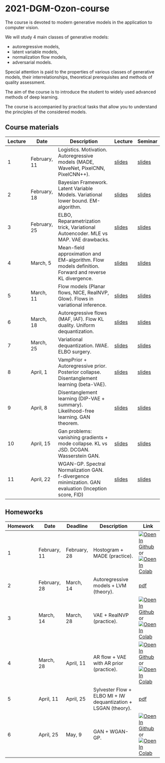 # 2021-DGM-Ozon-course

The course is devoted to modern generative models in the application to computer vision. 

We will study 4 main classes of generative models: 
- autoregressive models, 
- latent variable models, 
- normalization flow models, 
- adversarial models. 

Special attention is paid to the properties of various classes of generative models, their interrelationships, theoretical prerequisites and methods of quality assessment.

The aim of the course is to introduce the student to widely used advanced methods of deep learning.

The course is accompanied by practical tasks that allow you to understand the principles of the considered models.

## Course materials

| Lecture | Date | Description | Lecture | Seminar | 
|---------|------|-------------|--------|--------|
| 1 | February, 11 | Logistics. Motivation. Autoregressive models (MADE, WaveNet, PixelCNN, PixelCNN++). | [slides](lectures/lecture1/Isachenko2021DeepGenerativeModels1.pdf) | [slides](seminars/seminar1/seminar1.ipynb) | 
| 2 | February, 18 | Bayesian Framework. Latent Variable Models. Variational lower bound. EM-algorithm. | [slides](lectures/lecture2/Isachenko2021DeepGenerativeModels2.pdf) | [slides](seminars/seminar2/seminar2.ipynb) | 
| 3 | February, 25 | ELBO, Reparametrization trick, Variational Autoencoder. MLE vs MAP. VAE drawbacks. | [slides](lectures/lecture3/Isachenko2021DeepGenerativeModels3.pdf) | [slides](seminars/seminar3/seminar3.ipynb) | 
| 4 | March, 5 | Mean-field approximation and EM-algorithm. Flow models definition. Forward and reverse KL divergence. | [slides](lectures/lecture4/Isachenko2021DeepGenerativeModels4.pdf) | [slides](seminars/seminar4/seminar4.ipynb) | 
| 5 | March, 11 | Flow models (Planar flows, NICE, RealNVP, Glow). Flows in variational inference. | [slides](lectures/lecture5/Isachenko2021DeepGenerativeModels5.pdf) | [slides](seminars/seminar5/seminar5.ipynb) | 
| 6 | March, 18 | Autoregressive flows (MAF, IAF). Flow KL duality. Uniform dequantization. | [slides](lectures/lecture6/Isachenko2021DeepGenerativeModels6.pdf) | [slides](seminars/seminar6/seminar6.ipynb) |  
| 7 | March, 25 | Variational dequantization. IWAE. ELBO surgery. | [slides](lectures/lecture7/Isachenko2021DeepGenerativeModels7.pdf) | [slides](seminars/seminar7/seminar7.ipynb) | 
| 8 | April, 1 | VampPrior + Autoregressive prior. Posterior collapse. Disentanglement learning (beta-VAE). | [slides](lectures/lecture8/Isachenko2021DeepGenerativeModels8.pdf) | [slides](seminars/seminar8/seminar8.ipynb) | 
| 9 | April, 8 | Disentanglement learning (DIP-VAE + summary). Likelihood-free learning. GAN theorem. | [slides](lectures/lecture9/Isachenko2021DeepGenerativeModels9.pdf) | [slides](seminars/seminar9/seminar9.ipynb) | 
| 10 | April, 15 | Gan problems: vanishing gradients + mode collapse. KL vs JSD. DCGAN. Wasserstein GAN. | [slides](lectures/lecture10/Isachenko2021DeepGenerativeModels10.pdf) | [slides](seminars/seminar10/seminar10.ipynb) | 
| 11 | April, 22 | WGAN-GP. Spectral Normalization GAN. f-divergence minimization. GAN evaluation (Inception score, FID) | [slides](lectures/lecture11/Isachenko2021DeepGenerativeModels11.pdf) | [slides](seminars/seminar11/seminar11.ipynb) | 

## Homeworks 
| Homework | Date | Deadline | Description | Link |
|---------|------|-------------|--------|-------|
| 1 | February, 11 | February, 28 | Hostogram + MADE (practice). | [![Open In Github](https://img.shields.io/static/v1.svg?logo=github&label=Repo&message=Open%20in%20Github&color=lightgrey)](homeworks/homework1/hw1.ipynb) or [![Open In Colab](https://colab.research.google.com/assets/colab-badge.svg)](https://colab.research.google.com/github/r-isachenko/2021-DGM-Ozon-course/blob/main/homeworks/homework1/hw1.ipynb)|
| 2 | February, 28 | March, 14 | Autoregressive models + LVM (theory). | [pdf](homeworks/homework2/hw2.pdf) |
| 3 | March, 14 | March, 28 | VAE + RealNVP (practice). | [![Open In Github](https://img.shields.io/static/v1.svg?logo=github&label=Repo&message=Open%20in%20Github&color=lightgrey)](homeworks/homework3/hw3.ipynb) or [![Open In Colab](https://colab.research.google.com/assets/colab-badge.svg)](https://colab.research.google.com/github/r-isachenko/2021-DGM-Ozon-course/blob/main/homeworks/homework3/hw3.ipynb)|
| 4 | March, 28 | April, 11 | AR flow + VAE with AR prior (practice). | [![Open In Github](https://img.shields.io/static/v1.svg?logo=github&label=Repo&message=Open%20in%20Github&color=lightgrey)](homeworks/homework4/hw4.ipynb) or [![Open In Colab](https://colab.research.google.com/assets/colab-badge.svg)](https://colab.research.google.com/github/r-isachenko/2021-DGM-Ozon-course/blob/main/homeworks/homework4/hw4.ipynb)|
| 5 | April, 11 | April, 25 | Sylvester Flow + ELBO MI + IW dequantization + LSGAN (theory). | [pdf](homeworks/homework5/hw5.pdf) |
| 6 | April, 25 | May, 9 | GAN + WGAN-GP. | [![Open In Github](https://img.shields.io/static/v1.svg?logo=github&label=Repo&message=Open%20in%20Github&color=lightgrey)](homeworks/homework6/hw6.ipynb) or [![Open In Colab](https://colab.research.google.com/assets/colab-badge.svg)](https://colab.research.google.com/github/r-isachenko/2021-DGM-Ozon-course/blob/main/homeworks/homework6/hw6.ipynb)|
